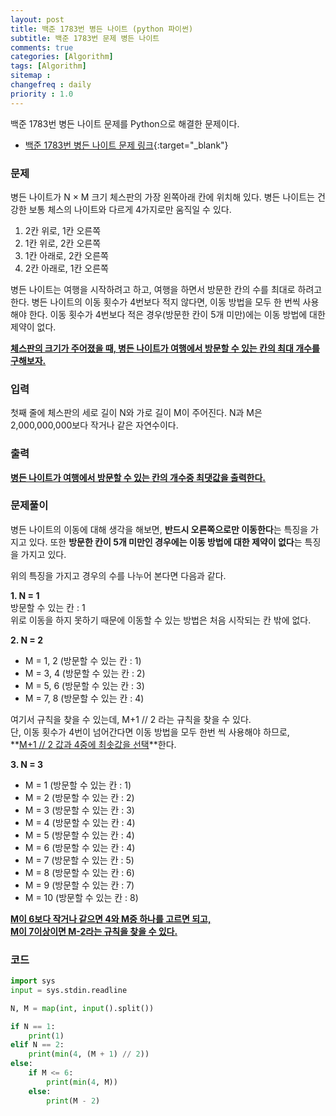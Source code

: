 ```yaml
---
layout: post
title: 백준 1783번 병든 나이트 (python 파이썬)
subtitle: 백준 1783번 문제 병든 나이트
comments: true
categories: [Algorithm]
tags: [Algorithm]
sitemap :
changefreq : daily
priority : 1.0
---
```

백준 1783번 병든 나이트 문제를 Python으로 해결한 문제이다.  

* [백준 1783번 병든 나이트 문제 링크](https://www.acmicpc.net/problem/1783){:target="_blank"}

### 문제 
병든 나이트가 N × M 크기 체스판의 가장 왼쪽아래 칸에 위치해 있다. 병든 나이트는 건강한 보통 체스의 나이트와 다르게 4가지로만 움직일 수 있다.

1. 2칸 위로, 1칸 오른쪽
2. 1칸 위로, 2칸 오른쪽
3. 1칸 아래로, 2칸 오른쪽
4. 2칸 아래로, 1칸 오른쪽

병든 나이트는 여행을 시작하려고 하고, 여행을 하면서 방문한 칸의 수를 최대로 하려고 한다. 병든 나이트의 이동 횟수가 4번보다 적지 않다면, 이동 방법을 모두 한 번씩 사용해야 한다. 이동 횟수가 4번보다 적은 경우(방문한 칸이 5개 미만)에는 이동 방법에 대한 제약이 없다.

**<u>체스판의 크기가 주어졌을 때, 병든 나이트가 여행에서 방문할 수 있는 칸의 최대 개수를 구해보자.</u>**


### 입력
첫째 줄에 체스판의 세로 길이 N와 가로 길이 M이 주어진다. N과 M은 2,000,000,000보다 작거나 같은 자연수이다.

### 출력
**<u>병든 나이트가 여행에서 방문할 수 있는 칸의 개수중 최댓값을 출력한다.</u>**

### 문제풀이
병든 나이트의 이동에 대해 생각을 해보면, **반드시 오른쪽으로만 이동한다**는 특징을 가지고 있다. 또한 **방문한 칸이 5개 미만인 경우에는 이동 방법에 대한 제약이 없다**는 특징을 가지고 있다.

위의 특징을 가지고 경우의 수를 나누어 본다면 다음과 같다.

**1. N = 1**  
방문할 수 있는 칸 : 1  
위로 이동을 하지 못하기 때문에 이동할 수 있는 방법은 처음 시작되는 칸 밖에 없다.

**2. N = 2**  
* M = 1, 2 (방문할 수 있는 칸 : 1)  
* M = 3, 4 (방문할 수 있는 칸 : 2)  
* M = 5, 6 (방문할 수 있는 칸 : 3)  
* M = 7, 8 (방문할 수 있는 칸 : 4)

여기서 규칙을 찾을 수 있는데, M+1 // 2 라는 규칙을 찾을 수 있다.  
단, 이동 횟수가 4번이 넘어간다면 이동 방법을 모두 한번 씩 사용해야 하므로,  
**<u>M+1 // 2 값과 4중에 최솟값을 선택</u>**한다.

**3. N = 3**
* M = 1 (방문할 수 있는 칸 : 1)  
* M = 2 (방문할 수 있는 칸 : 2)  
* M = 3 (방문할 수 있는 칸 : 3)  
* M = 4 (방문할 수 있는 칸 : 4)
* M = 5 (방문할 수 있는 칸 : 4)
* M = 6 (방문할 수 있는 칸 : 4)
* M = 7 (방문할 수 있는 칸 : 5)
* M = 8 (방문할 수 있는 칸 : 6)
* M = 9 (방문할 수 있는 칸 : 7)
* M = 10 (방문할 수 있는 칸 : 8)

**<u>M이 6보다 작거나 같으면 4와 M중 하나를 고르면 되고,</u>**  
**<u>M이 7이상이면 M-2라는 규칙을 찾을 수 있다.</u>**

### 코드
```python
import sys
input = sys.stdin.readline

N, M = map(int, input().split())

if N == 1: 
    print(1)
elif N == 2: 
    print(min(4, (M + 1) // 2))
else:
    if M <= 6:
        print(min(4, M))
    else:
        print(M - 2)
```